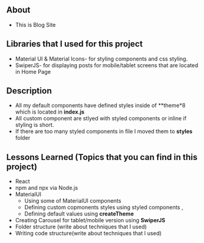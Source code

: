 ## About
* This is Blog Site 
## Libraries that I used for this project
* Material UI & Material Icons- for styling components and css styling.
* SwiperJS- for displaying posts for mobile/tablet  screens that are located in Home Page
## Description
* All my default components have defined styles inside of **theme*8 which is located in **index.js**
* All custom component are stlyed with styled components or inline if styling is short.
* If there are too many styled components in file I moved them to **styles** folder 


## Lessons Learned (Topics that you can find in this project)
* React
* npm and npx via Node.js
* MaterialUI 
    * Using some of  MaterialUI components 
    * Defining custom copmonents styles using styled components ,
    * Defining default values using **createTheme**
* Creating Carousel for tablet/mobile version using **SwiperJS**
* Folder structure (write about techniques that I used)
* Writing code structure(write about techniques that I used)
